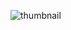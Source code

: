 ![thumbnail](https://github.com/hyamero/hacking-ai-cert/assets/78056869/3a74c446-5de4-4aa9-88b9-dd11a7014785)
